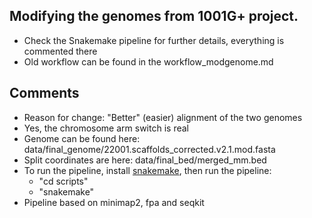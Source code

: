 ## Modifying the genomes from 1001G+ project. 
- Check the Snakemake pipeline for further details, everything is commented there
- Old workflow can be found in the workflow_modgenome.md 

## Comments
- Reason for change: "Better" (easier) alignment of the two genomes
- Yes, the chromosome arm switch is real
- Genome can be found here: data/final_genome/22001.scaffolds_corrected.v2.1.mod.fasta
- Split coordinates are here: data/final_bed/merged_mm.bed
- To run the pipeline, install [snakemake](https://snakemake.readthedocs.io/en/stable/), then run the pipeline: 
    - "cd scripts"
    - "snakemake"
- Pipeline based on minimap2, fpa and seqkit